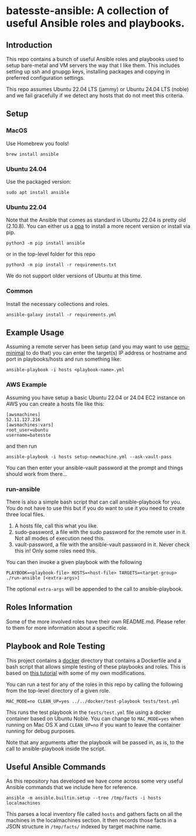 # batesste-ansible: A collection of useful Ansible roles and playbooks.

## Introduction

This repo contains a bunch of useful Ansible roles and playbooks used
to setup bare-metal and VM servers the way that I like them. This
includes setting up ssh and gnupgp keys, installing packages and
copying in preferred configuration settings.

This repo assumes Ubuntu 22.04 LTS (jammy) or Ubuntu 24.04 LTS (noble)
and we fail gracefully if we detect any hosts that do not meet this
criteria.

## Setup

### MacOS

Use Homebrew you fools!
```
brew install ansible
```

### Ubuntu 24.04

Use the packaged version:
```
sudo apt install ansible
```

### Ubuntu 22.04

Note that the Ansible that comes as standard in Ubuntu 22.04 is pretty
old (2.10.8). You can either us a [ppa][ref-ansible-ppa] to install a
more recent version or install via pip.
```
python3 -m pip install ansible
```
or in the top-level folder for this repo
```
python3 -m pip install -r requirements.txt
```
We do not support older versions of Ubuntu at this time.

### Common

Install the necessary collections and roles.
```
ansible-galaxy install -r requirements.yml
```

## Example Usage

Assuming a remote server has been setup (and you may want to use
[qemu-minimal][1] to do that) you can enter the target(s) IP address
or hostname and port in playbooks/hosts and run something like:
```
ansible-playbook -i hosts <playbook-name>.yml
```
### AWS Example

Assuming you have setup a basic Ubuntu 22.04 or 24.04 EC2 instance on
AWS you can create a hosts file like this:
```
[awsmachines]
52.11.127.216
[awsmachines:vars]
root_user=ubuntu
username=batesste
```
and then run
```
ansible-playbook -i hosts setup-newmachine.yml --ask-vault-pass
```
You can then enter your ansible-vault password at the prompt and
things should work from there...

### run-ansible

There is also a simple bash script that can call ansible-playbook for
you. You do not have to use this but if you do want to use it you need
to create three local files.

1. A hosts file, call this what you like.
1. sudo-password, a file with the sudo password for the remote user in
it. Not all modes of execution need this.
1. vault-password, a file with the ansible-vault password in it. Never
check this in! Only some roles need this.

You can then invoke a given playbook with the following
```
PLAYBOOK=<playbook-file> HOSTS=<host-file> TARGETS=<target-group> ./run-ansible [<extra-args>]
```
The optional ```extra-args``` will be appended to the call to
ansible-playbook.

## Roles Information

Some of the more involved roles have their own README.md. Please refer
to them for more information about a specific role.

## Playbook and Role Testing

This project contains a [docker](./docker) directory that contains a
Dockerfile and a bash script that allows simple testing of these
playbooks and roles. This is based on [this tutorial][ref-docker-tut]
with some of my own modifications.

You can run a test for any of the roles in this repo by calling the
following from the top-level directory of a given role.
```
MAC_MODE=no CLEAN_UP=yes ../../docker/test-playbook tests/test.yml
```
This runs the test playbook in the ```tests/test.yml``` file using a
docker container based on Ubuntu Noble. You can change to
```MAC_MODE=yes``` when running on Mac OS X and ```CLEAN_UP=no``` if
you want to leave the container running for debug purposes.

Note that any arguments after the playbook will be passed in, as is,
to the call to ansible-playbook inside the script.

## Useful Ansible Commands

As this repository has developed we have come across some very useful
Ansible commands that we include here for reference.

```
ansible -m ansible.builtin.setup --tree /tmp/facts -i hosts localmachines
```
This parses a local inventory file called ```hosts``` and gathers
facts on all the machines in the localmachines section. It then
records those facts in a JSON structure in ```/tmp/facts/``` indexed
by target machine name.

[1]: https://github.com/sbates130272/qemu-minimal/blob/master/scripts/gen-image
[ref-ansible-ppa]: https://launchpad.net/~ansible/+archive/ubuntu/ansible
[ref-docker-tut]: https://dev.to/pencillr/test-ansible-playbooks-using-docker-ci0